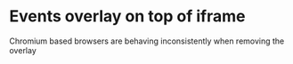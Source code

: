 # Events overlay on top of iframe

Chromium based browsers are behaving inconsistently when removing the overlay

